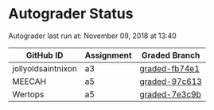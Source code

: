 # Autograder Status
Autograder last run at: November 09, 2018 at 13:40

| GitHub ID | Assignment | Graded Branch |
|-----------|------------|---------------|
| jollyoldsaintnixon | a3 | [graded-fb74e1](https://github.com/Fall2018COMP401-001/a3-jollyoldsaintnixon/tree/graded-fb74e1) | 
| MEECAH | a5 | [graded-97c613](https://github.com/Fall2018COMP401-001/a5-MEECAH/tree/graded-97c613) | 
| Wertops | a5 | [graded-7e3c9b](https://github.com/Fall2018COMP401-001/a5-Wertops/tree/graded-7e3c9b) | 
